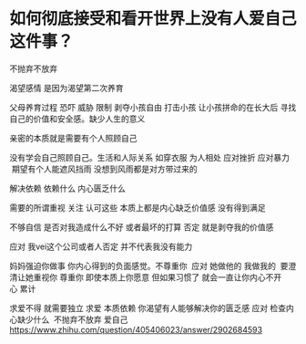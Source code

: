 # 如何彻底接受和看开世界上没有人爱自己这件事？
不抛弃不放弃

渴望感情 是因为渴望第二次养育

父母养育过程 恐吓 威胁 限制 剥夺小孩自由
打击小孩 让小孩拼命的在长大后 寻找自己的价值和安全感。缺少人生的意义

亲密的本质就是需要有个人照顾自己


没有学会自己照顾自己。生活和人际关系
如穿衣服 为人相处 应对挫折 应对暴力
 期望有个人能遮风挡雨
没想到风雨都是对方带过来的

解决依赖
依赖什么
内心匮乏什么

需要的所谓重视 关注 认可这些
本质上都是内心缺乏价值感 没有得到满足

不够自信 是否对我造成什么不好 或者最坏的打算
否定 就是剥夺我的价值感 

应对 我vei这个公司或者人否定 并不代表我没有能力

妈妈强迫你做事
你内心得到的负面感觉。不尊重你 
应对 她做他的 我做我的 
要澄清让她重视你 尊重你
即使本质上你愿意
但如果习惯了 就会一直让你内心不开心 累计


求爱不得 就需要独立
求爱 本质依赖
你渴望有人能够解决你的匮乏感
应对
检查内心缺少什么 
不抛弃不放弃
爱自己
https://www.zhihu.com/question/405406023/answer/2902684593